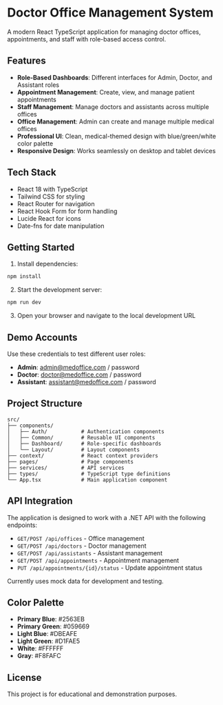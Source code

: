 # Doctor Office Management System

A modern React TypeScript application for managing doctor offices, appointments, and staff with role-based access control.

## Features

- **Role-Based Dashboards**: Different interfaces for Admin, Doctor, and Assistant roles
- **Appointment Management**: Create, view, and manage patient appointments
- **Staff Management**: Manage doctors and assistants across multiple offices
- **Office Management**: Admin can create and manage multiple medical offices
- **Professional UI**: Clean, medical-themed design with blue/green/white color palette
- **Responsive Design**: Works seamlessly on desktop and tablet devices

## Tech Stack

- React 18 with TypeScript
- Tailwind CSS for styling
- React Router for navigation
- React Hook Form for form handling
- Lucide React for icons
- Date-fns for date manipulation

## Getting Started

1. Install dependencies:
```bash
npm install
```

2. Start the development server:
```bash
npm run dev
```

3. Open your browser and navigate to the local development URL

## Demo Accounts

Use these credentials to test different user roles:

- **Admin**: admin@medoffice.com / password
- **Doctor**: doctor@medoffice.com / password  
- **Assistant**: assistant@medoffice.com / password

## Project Structure

```
src/
├── components/
│   ├── Auth/           # Authentication components
│   ├── Common/         # Reusable UI components
│   ├── Dashboard/      # Role-specific dashboards
│   └── Layout/         # Layout components
├── context/            # React context providers
├── pages/              # Page components
├── services/           # API services
├── types/              # TypeScript type definitions
└── App.tsx             # Main application component
```

## API Integration

The application is designed to work with a .NET API with the following endpoints:

- `GET/POST /api/offices` - Office management
- `GET/POST /api/doctors` - Doctor management
- `GET/POST /api/assistants` - Assistant management
- `GET/POST /api/appointments` - Appointment management
- `PUT /api/appointments/{id}/status` - Update appointment status

Currently uses mock data for development and testing.

## Color Palette

- **Primary Blue**: #2563EB
- **Primary Green**: #059669
- **Light Blue**: #DBEAFE
- **Light Green**: #D1FAE5
- **White**: #FFFFFF
- **Gray**: #F8FAFC

## License

This project is for educational and demonstration purposes.